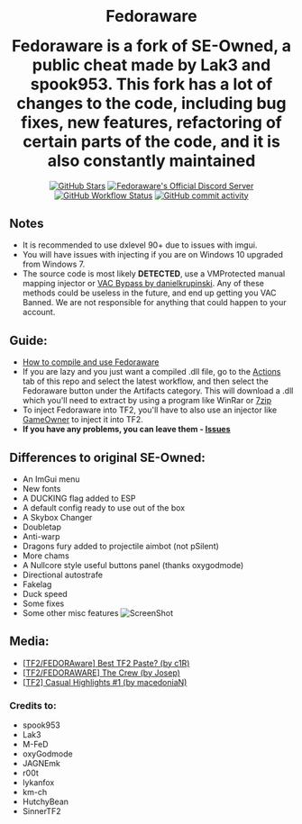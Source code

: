 <!---I would add the Fedoraware logo in here, but M-FeD doesn't have it :^)
<p align="center" style="margin-bottom: 0px !important;">
  <img width="200" src="here should be the logo for fedoraware, upload it on the .github/assets/ folder and then copy the link of it and paste it over here" alt="Fedoraware logo." align="center">
</p>
-->
<h1 align="center" style="margin-top: 0px;">Fedoraware</h1>  
<h1 align="center" style="margin-top: 0px;">Fedoraware is a fork of SE-Owned, a public cheat made by Lak3 and spook953. This fork has a lot of changes to the code, including bug fixes, new features, refactoring of certain parts of the code, and it is also constantly maintained</h1>
<p align="center">
<a href="https://github.com/M-FeD/Fedoraware/stargazers"><img alt="GitHub Stars" src="https://img.shields.io/github/stars/M-FeD/Fedoraware"></a>  
<a href="https://discord.gg/GVT5CBqbCa"><img alt="Fedoraware's Official Discord Server" src="https://img.shields.io/discord/887358113840250920?label=Discord&logo=Discord"></a>  
<a href="https://github.com/M-FeD/Fedoraware/actions"><img alt="GitHub Workflow Status" src="https://img.shields.io/github/workflow/status/M-FeD/Fedoraware/MSBuild"></a>
<a href="https://github.com/M-FeD/Fedoraware/commits/main"><img alt="GitHub commit activity" src="https://img.shields.io/github/commit-activity/w/M-FeD/Fedoraware"></a>
</p>  

## Notes
- It is recommended to use dxlevel 90+ due to issues with imgui.
- You will have issues with injecting if you are on Windows 10 upgraded from Windows 7.
- The source code is most likely __DETECTED__, use a VMProtected manual mapping injector or [VAC Bypass by danielkrupinski](https://github.com/danielkrupinski/VAC-Bypass). Any of these methods could be useless in the future, and end up getting you VAC Banned. We are not responsible for anything that could happen to your account.

## Guide:
- [How to compile and use Fedoraware](https://www.youtube.com/watch?v=3OaAkfsikrE)
- If you are lazy and you just want a compiled .dll file, go to the [Actions](https://github.com/M-FeD/Fedoraware/actions) tab of this repo and select the latest workflow, and then select the Fedoraware button under the Artifacts category. This will download a .dll which you'll need to extract by using a program like WinRar or [7zip](https://www.7-zip.org/)
- To inject Fedoraware into TF2, you'll have to also use an injector like [GameOwner](https://www.unknowncheats.me/forum/pc-software/105007-gameowner-simple-dll-injector.html) to inject it into TF2.
- __If you have any problems, you can leave them - [Issues](https://github.com/M-FeD/Fedoraware/issues)__

## Differences to original SE-Owned:
- An ImGui menu
- New fonts
- A DUCKING flag added to ESP
- A default config ready to use out of the box
- A Skybox Changer
- Doubletap
- Anti-warp
- Dragons fury added to projectile aimbot (not pSilent)
- More chams
- A Nullcore style useful buttons panel (thanks oxygodmode)
- Directional autostrafe
- Fakelag
- Duck speed
- Some fixes
- Some other misc features
![ScreenShot](https://i.imgur.com/Bhmsdqt.jpg)

## Media:  
- [[TF2/FEDORAware] Best TF2 Paste? (by c1R)](https://www.youtube.com/watch?v=7gDLPRXtdw8)
- [[TF2/FEDORAWARE] The Crew (by Josep)](https://www.youtube.com/watch?v=7I44S9sSOcc)
- [[TF2] Casual Highlights #1 (by macedoniaN)](https://www.youtube.com/watch?v=W3Gbv7uiImU)

### Credits to:
  - spook953
  - Lak3
  - M-FeD
  - oxyGodmode
  - JAGNEmk
  - r00t
  - lykanfox
  - km-ch
  - HutchyBean
  - SinnerTF2
  
